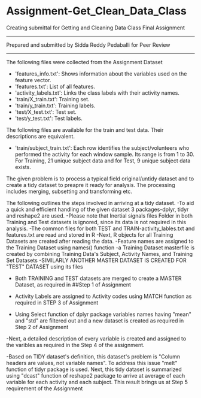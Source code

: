 # Assignment-Get_Clean_Data_Class
Creating submittal for Getting and Cleaning Data Class Final Assignment
_____________________________________________________________________________
Prepared and submitted by Sidda Reddy Pedaballi for Peer Review
_____________________________________________________________________________
The following files were collected from the Assignment Dataset

- 'features_info.txt': Shows information about the variables used on the feature vector.
- 'features.txt': List of all features.
- 'activity_labels.txt': Links the class labels with their activity names.
- 'train/X_train.txt': Training set.
- 'train/y_train.txt': Training labels.
- 'test/X_test.txt': Test set.
- 'test/y_test.txt': Test labels.

The following files are available for the train and test data. Their descriptions are equivalent. 
- 'train/subject_train.txt': Each row identifies the subject/volunteers who performed the activity for each window sample. Its range is from 1 to 30. For Training, 21 unique subject data and for Test, 9 unique subject data exists.

The given problem is to process a typical field original/untidy dataset and to create a tidy dataset to preapre it ready for analysis. The processing includes merging, subsetting and transforming etc.


The following outlines the steps involved in arriving at a tidy dataset.
-To aid a quick and efficient handling of the given dataset 3 packages-dplyr, tidyr and reshape2 are used.
-Please note that Inertial signals files Folder in both Training and Test datasets is ignored, since its data is not required in this analysis.
-The common files for both TEST and TRAIN-activity_lables.txt and features.txt are read and stored in R
-Next, R objects for all Training Datasets are created after reading the data.
  -Feature names are assigned to the Training Dataset using names() function
  -a Training Dataset masterfile is created by combining Training Data's Subject, Activity Names, and Training Set Datasets
-SIMILARLY ANOTHER MASTER DATASET IS CREATED FOR "TEST" DATASET using its files
- Both TRAINING and TEST datasets are merged to create a MASTER Dataset, as required in ##Step 1 of Assignment

- Activity Labels are assigned to Activity codes using MATCH function as required in STEP 3 of Assignment

- Using Select function of dplyr package variables names having "mean" and "std" are filtered out and a new dataset is created as required in Step 2 of Assignment

-Next, a detailed description of every variable is created and assigned to the varibles as required in the Step 4 of the assignment.

-Based on TIDY dataset's definition, this dataset's problem is "Column headers are values, not variable names". To address this issue "melt" function of tidyr package is used.
Next, this tidy dataset is summarized using "dcast" function of reshape2 package to arrive at average of each variable for each activity and each subject. This result brings us at Step 5 requirement of the Assignment






